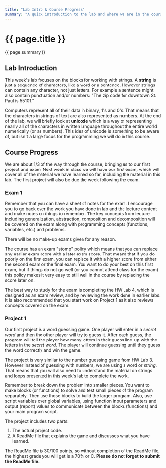 ```yaml
---
title: "Lab Intro & Course Progress"
summary: "A quick introduction to the lab and where we are in the course."
---
```


# {{ page.title }}
{{ page.summary }}

## Lab Introduction
This week's lab focuses on the blocks for working with strings.  A __string__ is just a sequence of characters, like a word or a sentence.  However strings can contain any character, not just letters. For example a sentence might also contain punctuation and/or numbers: "The zip code for downtown St. Paul is 55101."

Computers represent all of their data in binary, 1's and 0's. That means that the characters in strings of text are also represented as numbers. At the end of the lab, we will briefly look at __unicode__ which is a way of representing nearly all of the characters in written language throughout the entire world numerically (or as numbers). This idea of unicode is something to be aware of, but isn't a large focus for the programming we will do in this course.

## Course Progress
We are about 1/3 of the way through the course, bringing us to our first project and exam.  Next week in class we will have our first exam, which will cover all of the material we have learned so far, including the material in this lab.  The first project will also be due the week following the exam.

### Exam 1
Remember that you can have a sheet of notes for the exam.  I encourage you to go back over the work you have done in lab and the lecture content and make notes on things to remember. The key concepts from lecture including generalization, abstraction, composition and decomposition will be covered on the exam along with programming concepts (functions, variables, etc.) and problems.

There will be no make-up exams given for any reason.

The course has an exam "stomp" policy which means that you can replace any earlier exam score with a later exam score.  That means that if you do poorly on the first exam, you can replace it with a higher score from either the second exam or the final exam.  You want to do your best on this first exam, but if things do not go well (or you cannot attend class for the exam) this policy makes it very easy to still well in the course by replacing the score later on.

The best way to study for the exam is completing the HW Lab 4, which is designed as an exam review, and by reviewing the work done in earlier labs. It is also recommended that you start work on Project 1 as it also reviews concepts covered on the exam.

### Project 1
Our first project is a word guessing game.  One player will enter in a *secret word* and then the other player will try to guess it.  After each guess, the program will tell the player how many letters in their guess line-up with the letters in the *secret word*.  The player will continue guessing until they guess the word correctly and win the game.  

The project is very similar to the number guessing game from HW Lab 3. However instead of guessing with numbers, we are using a word or *string*.  That means that you will also need to understand the material on strings and loops presented in this week's lab to complete the work.

Remember to break down the problem into smaller pieces.  You want to make blocks (or functions) to solve and test small pieces of the program separately. Then use those blocks to build the larger program.  Also, use script variables over global variables, using function input parameters and output (report) values to communicate between the blocks (functions) and your main program script.

The project includes two parts:
1. The actual project code.
2. A ReadMe file that explains the game and discusses what you have learned.

The ReadMe file is 30/100 points, so without completion of the ReadMe file, the highest grade you will get is a 70% or C.  __Please do not forget to submit the ReadMe file.__
